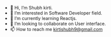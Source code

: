 - 👋 Hi, I’m Shubh kirti.
- 👀 I’m interested in Software Developer field.
- 🌱 I’m currently learning Reactjs.
- 💞️ I’m looking to collaborate on User interface.
- 📫 How to reach me kirtishubh9@gmail.com

<!---
Shubhkirti-9/Shubhkirti-9 is a ✨ special ✨ repository because its `README.md` (this file) appears on your GitHub profile.
You can click the Preview link to take a look at your changes.
--->
